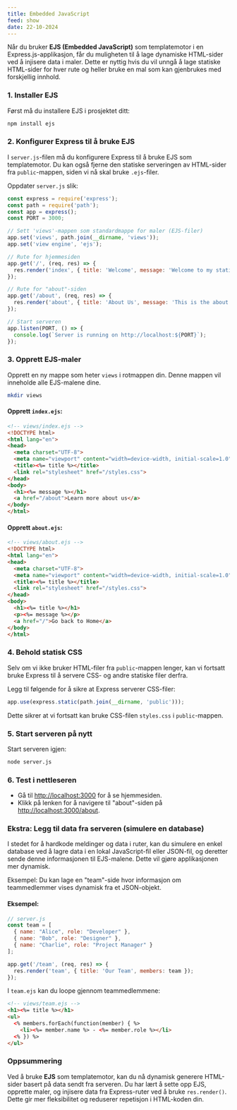 ```yaml
---
title: Embedded JavaScript
feed: show
date: 22-10-2024
---
```


Når du bruker **EJS (Embedded JavaScript)** som templatemotor i en Express.js-applikasjon, får du muligheten til å lage dynamiske HTML-sider ved å injisere data i maler. Dette er nyttig hvis du vil unngå å lage statiske HTML-sider for hver rute og heller bruke en mal som kan gjenbrukes med forskjellig innhold.

### 1. Installer EJS

Først må du installere EJS i prosjektet ditt:

```bash
npm install ejs
```

### 2. Konfigurer Express til å bruke EJS

I `server.js`-filen må du konfigurere Express til å bruke EJS som templatemotor. Du kan også fjerne den statiske serveringen av HTML-sider fra `public`-mappen, siden vi nå skal bruke `.ejs`-filer.

Oppdater `server.js` slik:

```javascript
const express = require('express');
const path = require('path');
const app = express();
const PORT = 3000;

// Sett 'views'-mappen som standardmappe for maler (EJS-filer)
app.set('views', path.join(__dirname, 'views'));
app.set('view engine', 'ejs');

// Rute for hjemmesiden
app.get('/', (req, res) => {
  res.render('index', { title: 'Welcome', message: 'Welcome to my static website!' });
});

// Rute for "about"-siden
app.get('/about', (req, res) => {
  res.render('about', { title: 'About Us', message: 'This is the about page of our website.' });
});

// Start serveren
app.listen(PORT, () => {
  console.log(`Server is running on http://localhost:${PORT}`);
});
```

### 3. Opprett EJS-maler

Opprett en ny mappe som heter `views` i rotmappen din. Denne mappen vil inneholde alle EJS-malene dine.

```bash
mkdir views
```

#### Opprett `index.ejs`:

```html
<!-- views/index.ejs -->
<!DOCTYPE html>
<html lang="en">
<head>
  <meta charset="UTF-8">
  <meta name="viewport" content="width=device-width, initial-scale=1.0">
  <title><%= title %></title>
  <link rel="stylesheet" href="/styles.css">
</head>
<body>
  <h1><%= message %></h1>
  <a href="/about">Learn more about us</a>
</body>
</html>
```

#### Opprett `about.ejs`:

```html
<!-- views/about.ejs -->
<!DOCTYPE html>
<html lang="en">
<head>
  <meta charset="UTF-8">
  <meta name="viewport" content="width=device-width, initial-scale=1.0">
  <title><%= title %></title>
  <link rel="stylesheet" href="/styles.css">
</head>
<body>
  <h1><%= title %></h1>
  <p><%= message %></p>
  <a href="/">Go back to Home</a>
</body>
</html>
```

### 4. Behold statisk CSS

Selv om vi ikke bruker HTML-filer fra `public`-mappen lenger, kan vi fortsatt bruke Express til å servere CSS- og andre statiske filer derfra.

Legg til følgende for å sikre at Express serverer CSS-filer:

```javascript
app.use(express.static(path.join(__dirname, 'public')));
```

Dette sikrer at vi fortsatt kan bruke CSS-filen `styles.css` i `public`-mappen.

### 5. Start serveren på nytt

Start serveren igjen:

```bash
node server.js
```

### 6. Test i nettleseren

- Gå til [http://localhost:3000](http://localhost:3000) for å se hjemmesiden.
- Klikk på lenken for å navigere til "about"-siden på [http://localhost:3000/about](http://localhost:3000/about).


### **Ekstra**: Legg til data fra serveren (simulere en database)

I stedet for å hardkode meldinger og data i ruter, kan du simulere en enkel database ved å lagre data i en lokal JavaScript-fil eller JSON-fil, og deretter sende denne informasjonen til EJS-malene. Dette vil gjøre applikasjonen mer dynamisk.

Eksempel: Du kan lage en "team"-side hvor informasjon om teammedlemmer vises dynamisk fra et JSON-objekt.

#### Eksempel:
```javascript
// server.js
const team = [
  { name: "Alice", role: "Developer" },
  { name: "Bob", role: "Designer" },
  { name: "Charlie", role: "Project Manager" }
];

app.get('/team', (req, res) => {
  res.render('team', { title: 'Our Team', members: team });
});
```

I `team.ejs` kan du loope gjennom teammedlemmene:

```html
<!-- views/team.ejs -->
<h1><%= title %></h1>
<ul>
  <% members.forEach(function(member) { %>
    <li><%= member.name %> - <%= member.role %></li>
  <% }) %>
</ul>
```


### Oppsummering

Ved å bruke **EJS** som templatemotor, kan du nå dynamisk generere HTML-sider basert på data sendt fra serveren. Du har lært å sette opp EJS, opprette maler, og injisere data fra Express-ruter ved å bruke `res.render()`. Dette gir mer fleksibilitet og reduserer repetisjon i HTML-koden din.
